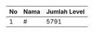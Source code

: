 | No | Nama            | Jumlah Level |
|----|-----------------|--------------|
| 1  | #    |    5791        |
